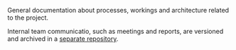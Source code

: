 General documentation about processes, workings and architecture related to the project.

Internal team communicatio, such as meetings and reports, are versioned and archived in a [separate repository](https://gitlab.ewi.tudelft.nl/cse2000-software-project/2023-2024/cluster-n/11c/documents).
